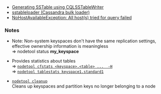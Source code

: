 + [Generating SSTable using CQLSSTableWriter](https://www.datastax.com/dev/blog/using-the-cassandra-bulk-loader-updated)
+ [sstableloader (Cassandra bulk loader)](https://docs.datastax.com/en/cassandra/2.1/cassandra/tools/toolsBulkloader_t.html)
+ [NoHostAvailableException: All host(s) tried for query failed](https://stackoverflow.com/a/33209236/4983501)

### Notes
+ Note: Non-system keyspaces don't have the same replication settings, effective ownership information is meaningless  
  => nodetool status **my_keyspace**

+ Provides statistics about tables  
  => [`nodetool cfstats <keyspace>.<table> ...  -H`](http://docs.datastax.com/en/cassandra/2.1/cassandra/tools/toolsCFstats.html)  
  => [`nodetool tablestats keyspace1.standard1`](https://docs.datastax.com/en/cassandra/3.0/cassandra/tools/toolsTablestats.html)
  
+ [`nodetool cleanup`](https://docs.datastax.com/en/cassandra/3.0/cassandra/tools/toolsCleanup.html)  
  Cleans up keyspaces and partition keys no longer belonging to a node  
  
